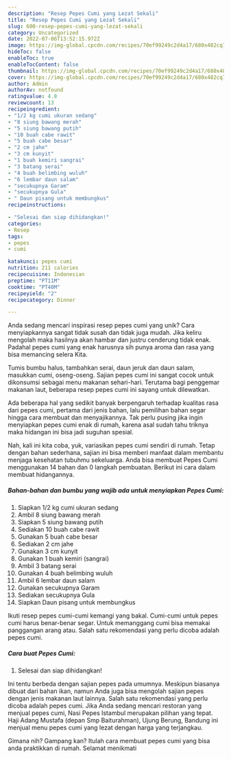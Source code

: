```yaml
---
description: "Resep Pepes Cumi yang Lezat Sekali"
title: "Resep Pepes Cumi yang Lezat Sekali"
slug: 600-resep-pepes-cumi-yang-lezat-sekali
category: Uncategorized
date: 2022-07-06T13:52:15.972Z
image: https://img-global.cpcdn.com/recipes/70ef99249c2d4a17/680x482cq70/pepes-cumi-foto-resep-utama.jpg
hideToc: false
enableToc: true
enableTocContent: false
thumbnail: https://img-global.cpcdn.com/recipes/70ef99249c2d4a17/680x482cq70/pepes-cumi-foto-resep-utama.jpg
cover: https://img-global.cpcdn.com/recipes/70ef99249c2d4a17/680x482cq70/pepes-cumi-foto-resep-utama.jpg
author: Admin
authorAv: notfound
ratingvalue: 4.8
reviewcount: 13
recipeingredient:
- "1/2 kg cumi ukuran sedang"
- "8 siung bawang merah"
- "5 siung bawang putih"
- "10 buah cabe rawit"
- "5 buah cabe besar"
- "2 cm jahe"
- "3 cm kunyit"
- "1 buah kemiri sangrai"
- "3 batang serai"
- "4 buah belimbing wuluh"
- "6 lembar daun salam"
- "secukupnya Garam"
- "secukupnya Gula"
- " Daun pisang untuk membungkus"
recipeinstructions:

- "Selesai dan siap dihidangkan!"
categories:
- Resep
tags:
- pepes
- cumi

katakunci: pepes cumi 
nutrition: 211 calories
recipecuisine: Indonesian
preptime: "PT11M"
cooktime: "PT40M"
recipeyield: "2"
recipecategory: Dinner

---
```





Anda sedang mencari inspirasi resep pepes cumi yang unik? Cara menyiapkannya sangat tidak susah dan tidak juga mudah. Jika keliru mengolah maka hasilnya akan hambar dan justru cenderung tidak enak. Padahal pepes cumi yang enak harusnya sih punya aroma dan rasa yang bisa memancing selera Kita.





Tumis bumbu halus, tambahkan serai, daun jeruk dan daun salam, masukkan cumi, oseng-oseng. Sajian pepes cumi ini sangat cocok untuk dikonsumsi sebagai menu makanan sehari-hari. Terutama bagi penggemar makanan laut, beberapa resep pepes cumi ini sayang untuk dilewatkan.

Ada beberapa hal yang sedikit banyak berpengaruh terhadap kualitas rasa dari pepes cumi, pertama dari jenis bahan, lalu pemilihan bahan segar hingga cara membuat dan menyajikannya. Tak perlu pusing jika ingin menyiapkan pepes cumi enak di rumah, karena asal sudah tahu triknya maka hidangan ini bisa jadi suguhan spesial.






Nah, kali ini kita coba, yuk, variasikan pepes cumi sendiri di rumah. Tetap dengan bahan sederhana, sajian ini bisa memberi manfaat dalam membantu menjaga kesehatan tubuhmu sekeluarga. Anda bisa membuat Pepes Cumi menggunakan 14 bahan dan 0 langkah pembuatan. Berikut ini cara dalam membuat hidangannya.

<!--inarticleads1-->

##### Bahan-bahan dan bumbu yang wajib ada untuk menyiapkan Pepes Cumi:

1. Siapkan 1/2 kg cumi ukuran sedang
1. Ambil 8 siung bawang merah
1. Siapkan 5 siung bawang putih
1. Sediakan 10 buah cabe rawit
1. Gunakan 5 buah cabe besar
1. Sediakan 2 cm jahe
1. Gunakan 3 cm kunyit
1. Gunakan 1 buah kemiri (sangrai)
1. Ambil 3 batang serai
1. Gunakan 4 buah belimbing wuluh
1. Ambil 6 lembar daun salam
1. Gunakan secukupnya Garam
1. Sediakan secukupnya Gula
1. Siapkan  Daun pisang untuk membungkus


Ikuti resep pepes cumi-cumi kemangi yang bakal. Cumi-cumi untuk pepes cumi harus benar-benar segar. Untuk memanggang cumi bisa memakai panggangan arang atau. Salah satu rekomendasi yang perlu dicoba adalah pepes cumi. 

<!--inarticleads2-->

##### Cara buat Pepes Cumi:


1. Selesai dan siap dihidangkan!

Ini tentu berbeda dengan sajian pepes pada umumnya. Meskipun biasanya dibuat dari bahan ikan, namun Anda juga bisa mengolah sajian pepes dengan jenis makanan laut lainnya. Salah satu rekomendasi yang perlu dicoba adalah pepes cumi. Jika Anda sedang mencari restoran yang menjual pepes cumi, Nasi Pepes Istambul merupakan pilihan yang tepat. Haji Adang Mustafa (depan Smp Baiturahman), Ujung Berung, Bandung ini menjual menu pepes cumi yang lezat dengan harga yang terjangkau. 

Gimana nih? Gampang kan? Itulah cara membuat pepes cumi yang bisa anda praktikkan di rumah. Selamat menikmati
